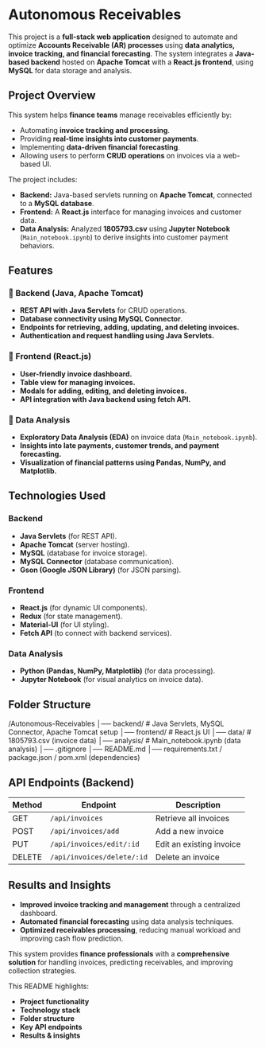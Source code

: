 
# Autonomous Receivables

This project is a **full-stack web application** designed to automate and optimize **Accounts Receivable (AR) processes** using **data analytics, invoice tracking, and financial forecasting**. The system integrates a **Java-based backend** hosted on **Apache Tomcat** with a **React.js frontend**, using **MySQL** for data storage and analysis.

## Project Overview

This system helps **finance teams** manage receivables efficiently by:
- Automating **invoice tracking and processing**.
- Providing **real-time insights into customer payments**.
- Implementing **data-driven financial forecasting**.
- Allowing users to perform **CRUD operations** on invoices via a web-based UI.

The project includes:
- **Backend:** Java-based servlets running on **Apache Tomcat**, connected to a **MySQL database**.
- **Frontend:** A **React.js** interface for managing invoices and customer data.
- **Data Analysis:** Analyzed **1805793.csv** using **Jupyter Notebook** (`Main_notebook.ipynb`) to derive insights into customer payment behaviors.

## Features

### **🔹 Backend (Java, Apache Tomcat)**
- **REST API with Java Servlets** for CRUD operations.
- **Database connectivity using MySQL Connector**.
- **Endpoints for retrieving, adding, updating, and deleting invoices.**
- **Authentication and request handling using Java Servlets.**

### **🔹 Frontend (React.js)**
- **User-friendly invoice dashboard.**
- **Table view for managing invoices.**
- **Modals for adding, editing, and deleting invoices.**
- **API integration with Java backend using fetch API.**

### **🔹 Data Analysis**
- **Exploratory Data Analysis (EDA)** on invoice data (`Main_notebook.ipynb`).
- **Insights into late payments, customer trends, and payment forecasting.**
- **Visualization of financial patterns using Pandas, NumPy, and Matplotlib.**

## Technologies Used

### **Backend**
- **Java Servlets** (for REST API).
- **Apache Tomcat** (server hosting).
- **MySQL** (database for invoice storage).
- **MySQL Connector** (database communication).
- **Gson (Google JSON Library)** (for JSON parsing).

### **Frontend**
- **React.js** (for dynamic UI components).
- **Redux** (for state management).
- **Material-UI** (for UI styling).
- **Fetch API** (to connect with backend services).

### **Data Analysis**
- **Python (Pandas, NumPy, Matplotlib)** (for data processing).
- **Jupyter Notebook** (for visual analytics on invoice data).

## Folder Structure


/Autonomous-Receivables
│── backend/  # Java Servlets, MySQL Connector, Apache Tomcat setup
│── frontend/ # React.js UI
│── data/     # 1805793.csv (invoice data)
│── analysis/ # Main_notebook.ipynb (data analysis)
│── .gitignore
│── README.md
│── requirements.txt / package.json / pom.xml (dependencies)


## API Endpoints (Backend)
| Method | Endpoint                  | Description                        |
|--------|---------------------------|------------------------------------|
| GET    | `/api/invoices`           | Retrieve all invoices             |
| POST   | `/api/invoices/add`       | Add a new invoice                 |
| PUT    | `/api/invoices/edit/:id`  | Edit an existing invoice          |
| DELETE | `/api/invoices/delete/:id`| Delete an invoice                 |

## Results and Insights
- **Improved invoice tracking and management** through a centralized dashboard.
- **Automated financial forecasting** using data analysis techniques.
- **Optimized receivables processing**, reducing manual workload and improving cash flow prediction.

This system provides **finance professionals** with a **comprehensive solution** for handling invoices, predicting receivables, and improving collection strategies.


This README highlights:
- **Project functionality**
- **Technology stack**
- **Folder structure**
- **Key API endpoints**
- **Results & insights**
